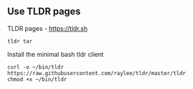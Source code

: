 ## Use TLDR pages

TLDR pages - https://tldr.sh

```
tldr tar
```

Install the minimal bash tldr client
```
curl -o ~/bin/tldr https://raw.githubusercontent.com/raylee/tldr/master/tldr
chmod +x ~/bin/tldr
```
